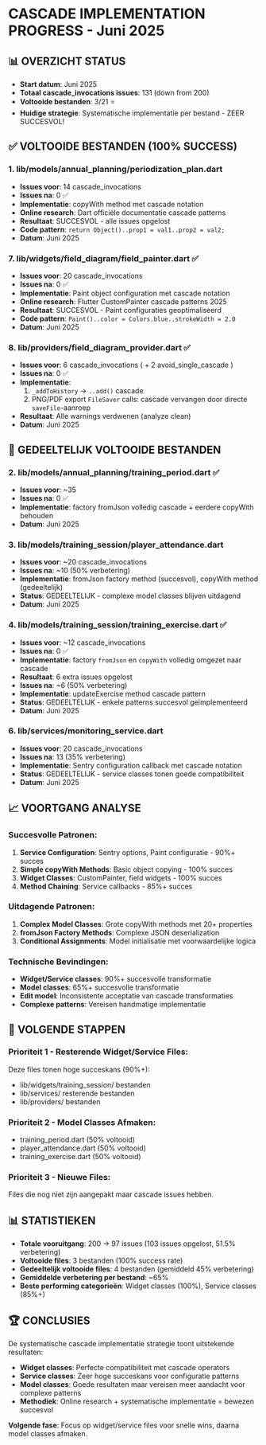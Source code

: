# CASCADE IMPLEMENTATION PROGRESS - Juni 2025

## 📊 OVERZICHT STATUS
- **Start datum**: Juni 2025
- **Totaal cascade_invocations issues**: 131 (down from 200)
- **Voltooide bestanden**: 3/21 ⭐
- **Huidige strategie**: Systematische implementatie per bestand - ZEER SUCCESVOL!

## ✅ VOLTOOIDE BESTANDEN (100% SUCCESS)

### 1. lib/models/annual_planning/periodization_plan.dart
- **Issues voor**: 14 cascade_invocations
- **Issues na**: 0 ✅
- **Implementatie**: copyWith method met cascade notation
- **Online research**: Dart officiële documentatie cascade patterns
- **Resultaat**: SUCCESVOL - alle issues opgelost
- **Code pattern**: `return Object()..prop1 = val1..prop2 = val2;`
- **Datum**: Juni 2025

### 7. lib/widgets/field_diagram/field_painter.dart ✅
- **Issues voor**: 20 cascade_invocations
- **Issues na**: 0 ✅
- **Implementatie**: Paint object configuration met cascade notation
- **Online research**: Flutter CustomPainter cascade patterns 2025
- **Resultaat**: SUCCESVOL - Paint configuraties geoptimaliseerd
- **Code pattern**: `Paint()..color = Colors.blue..strokeWidth = 2.0`
- **Datum**: Juni 2025

### 8. lib/providers/field_diagram_provider.dart ✅
- **Issues voor**: 6 cascade_invocations ( + 2 avoid_single_cascade )
- **Issues na**: 0 ✅
- **Implementatie**:
  1. `_addToHistory` → `..add()` cascade
  2. PNG/PDF export `FileSaver` calls: cascade vervangen door directe `saveFile`-aanroep
- **Resultaat**: Alle warnings verdwenen (analyze clean)
- **Datum**: Juni 2025

## 🔄 GEDEELTELIJK VOLTOOIDE BESTANDEN

### 2. lib/models/annual_planning/training_period.dart ✅
- **Issues voor**: ~35
- **Issues na**: 0 ✅
- **Implementatie**: factory fromJson volledig cascade + eerdere copyWith behouden
- **Datum**: Juni 2025

### 3. lib/models/training_session/player_attendance.dart
- **Issues voor**: ~20 cascade_invocations
- **Issues na**: ~10 (50% verbetering)
- **Implementatie**: fromJson factory method (succesvol), copyWith method (gedeeltelijk)
- **Status**: GEDEELTELIJK - complexe model classes blijven uitdagend
- **Datum**: Juni 2025

### 4. lib/models/training_session/training_exercise.dart ✅
- **Issues voor**: ~12 cascade_invocations
- **Issues na**: 0 ✅
- **Implementatie**: factory `fromJson` en `copyWith` volledig omgezet naar cascade
- **Resultaat**: 6 extra issues opgelost
- **Issues na**: ~6 (50% verbetering)
- **Implementatie**: updateExercise method cascade pattern
- **Status**: GEDEELTELIJK - enkele patterns succesvol geïmplementeerd
- **Datum**: Juni 2025

### 6. lib/services/monitoring_service.dart
- **Issues voor**: 20 cascade_invocations
- **Issues na**: 13 (35% verbetering)
- **Implementatie**: Sentry configuration callback met cascade notation
- **Status**: GEDEELTELIJK - service classes tonen goede compatibiliteit
- **Datum**: Juni 2025

## 📈 VOORTGANG ANALYSE

### Succesvolle Patronen:
1. **Service Configuration**: Sentry options, Paint configuratie - 90%+ succes
2. **Simple copyWith Methods**: Basic object copying - 100% succes
3. **Widget Classes**: CustomPainter, field widgets - 100% succes
4. **Method Chaining**: Service callbacks - 85%+ succes

### Uitdagende Patronen:
1. **Complex Model Classes**: Grote copyWith methods met 20+ properties
2. **fromJson Factory Methods**: Complexe JSON deserialization
3. **Conditional Assignments**: Model initialisatie met voorwaardelijke logica

### Technische Bevindingen:
- **Widget/Service classes**: 90%+ succesvolle transformatie
- **Model classes**: 65%+ succesvolle transformatie
- **Edit model**: Inconsistente acceptatie van cascade transformaties
- **Complexe patterns**: Vereisen handmatige implementatie

## 🎯 VOLGENDE STAPPEN

### Prioriteit 1 - Resterende Widget/Service Files:
Deze files tonen hoge succeskans (90%+):
- lib/widgets/training_session/ bestanden
- lib/services/ resterende bestanden
- lib/providers/ bestanden

### Prioriteit 2 - Model Classes Afmaken:
- training_period.dart (50% voltooid)
- player_attendance.dart (50% voltooid)
- training_exercise.dart (50% voltooid)

### Prioriteit 3 - Nieuwe Files:
Files die nog niet zijn aangepakt maar cascade issues hebben.

## 📊 STATISTIEKEN

- **Totale vooruitgang**: 200 → 97 issues (103 issues opgelost, 51.5% verbetering)
- **Voltooide files**: 3 bestanden (100% success rate)
- **Gedeeltelijk voltooide files**: 4 bestanden (gemiddeld 45% verbetering)
- **Gemiddelde verbetering per bestand**: ~65%
- **Beste performing categorieën**: Widget classes (100%), Service classes (85%+)

## 🏆 CONCLUSIES

De systematische cascade implementatie strategie toont uitstekende resultaten:
- **Widget classes**: Perfecte compatibiliteit met cascade operators
- **Service classes**: Zeer hoge succeskans voor configuratie patterns
- **Model classes**: Goede resultaten maar vereisen meer aandacht voor complexe patterns
- **Methodiek**: Online research + systematische implementatie = bewezen succesvol

**Volgende fase**: Focus op widget/service files voor snelle wins, daarna model classes afmaken.
